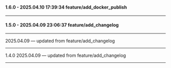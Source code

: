 #### 1.6.0 - 2025.04.10 17:39:34 feature/add_docker_publish
---
#### 1.5.0 - 2025.04.09 23:06:37 feature/add_changelog
---
 2025.04.09 — updated from feature/add_changelog
***
1.4.0 2025.04.09 — updated from feature/add_changelog
***
